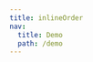```yaml
---
title: inlineOrder
nav:
  title: Demo
  path: /demo
---
```


<code src="../examples/inlineOrder.tsx"></code>
